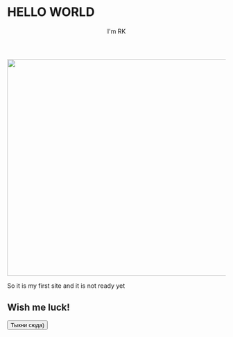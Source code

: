 
  <!Doctype html>
<html>
<head>
  <meta charset="utf-8">
  <title>Пример</title>
  </head>
  <body>
  <h1>HELLO WORLD</h1>
    <header>
    I'm RK
    </header>
    <p>
    <img src="e:/Downloads/raven.jpg" width="550" height="500">
    </p>
    <main>So it is my first site and it is not ready yet</main>
    <h2>Wish me luck!</h2>
    <button class="button">
    Тыкни сюда)
    </button>
  </body>
  </html>
